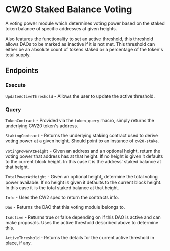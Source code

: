 # CW20 Staked Balance Voting

A voting power module which determines voting power based on the
staked token balance of specific addresses at given heights.

Also features the functionality to set an active threshold, this
threshold allows DAOs to be marked as inactive if it is not met.  This
threshold can either be an absolute count of tokens staked or a
percentage of the token's total supply.

## Endpoints

### Execute

`UpdateActiveThreshold` - Allows the user to update the active
threshold.

### Query

`TokenContract` - Provided via the `token_query` macro, simply returns
the underlying CW20 token's address.

`StakingContract` - Returns the underlying staking contract used to
derive voting power at a given height. Should point to an instance of
`cw20-stake`.

`VotingPowerAtHeight` - Given an address and an optional height,
return the voting power that address has at that height. If no height
is given it defaults to the current block height. In this case it is
the address' staked balance at that height.

`TotalPowerAtHeight` - Given an optional height, determine the total
voting power available. If no height is given it defaults to the
current block height.  In this case it is the total staked balance at
that height.

`Info` - Uses the CW2 spec to return the contracts info.

`Dao` - Returns the DAO that this voting module belongs to.

`IsActive` - Returns true or false depending on if this DAO is active
and can make proposals. Uses the active threshold described above to
determine this.

`ActiveThreshold` - Returns the details for the current active
threshold in place, if any.
